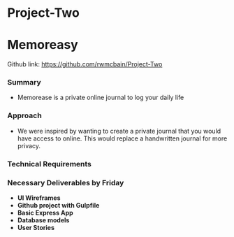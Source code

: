 # Project-Two

# Memoreasy


Github link: https://github.com/rwmcbain/Project-Two



### Summary

* Memorease is a private online journal to log your daily life


### Approach

* We were inspired by wanting to create a private journal that you would have access to online. This would replace
a handwritten journal for more privacy. 


### Technical Requirements



### Necessary Deliverables by Friday

* **UI Wireframes**
* **Github project with Gulpfile**
* **Basic Express App**
* **Database models** 
* **User Stories** 
